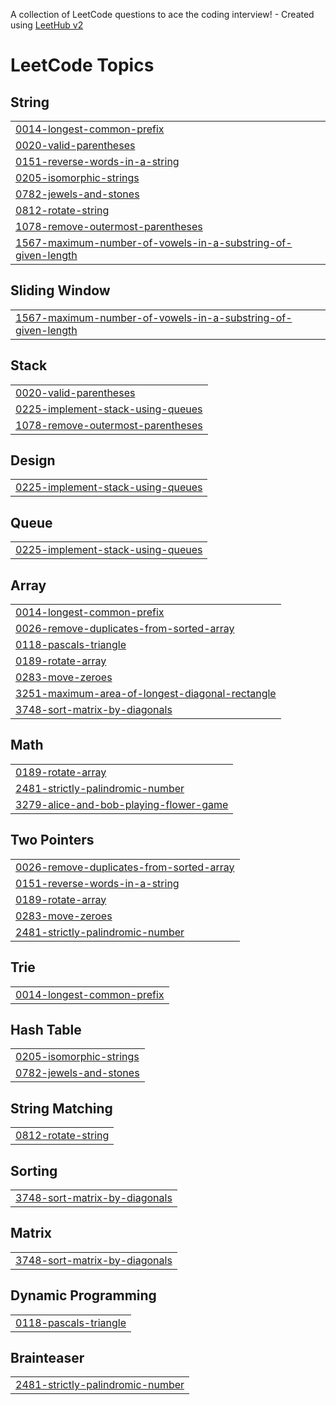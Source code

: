 A collection of LeetCode questions to ace the coding interview! - Created using [LeetHub v2](https://github.com/arunbhardwaj/LeetHub-2.0)
<!---LeetCode Topics Start-->
# LeetCode Topics
## String
|  |
| ------- |
| [0014-longest-common-prefix](https://github.com/piyushmishra8008/DSA-Leetcode/tree/master/0014-longest-common-prefix) |
| [0020-valid-parentheses](https://github.com/piyushmishra8008/DSA-Leetcode/tree/master/0020-valid-parentheses) |
| [0151-reverse-words-in-a-string](https://github.com/piyushmishra8008/DSA-Leetcode/tree/master/0151-reverse-words-in-a-string) |
| [0205-isomorphic-strings](https://github.com/piyushmishra8008/DSA-Leetcode/tree/master/0205-isomorphic-strings) |
| [0782-jewels-and-stones](https://github.com/piyushmishra8008/DSA-Leetcode/tree/master/0782-jewels-and-stones) |
| [0812-rotate-string](https://github.com/piyushmishra8008/DSA-Leetcode/tree/master/0812-rotate-string) |
| [1078-remove-outermost-parentheses](https://github.com/piyushmishra8008/DSA-Leetcode/tree/master/1078-remove-outermost-parentheses) |
| [1567-maximum-number-of-vowels-in-a-substring-of-given-length](https://github.com/piyushmishra8008/DSA-Leetcode/tree/master/1567-maximum-number-of-vowels-in-a-substring-of-given-length) |
## Sliding Window
|  |
| ------- |
| [1567-maximum-number-of-vowels-in-a-substring-of-given-length](https://github.com/piyushmishra8008/DSA-Leetcode/tree/master/1567-maximum-number-of-vowels-in-a-substring-of-given-length) |
## Stack
|  |
| ------- |
| [0020-valid-parentheses](https://github.com/piyushmishra8008/DSA-Leetcode/tree/master/0020-valid-parentheses) |
| [0225-implement-stack-using-queues](https://github.com/piyushmishra8008/DSA-Leetcode/tree/master/0225-implement-stack-using-queues) |
| [1078-remove-outermost-parentheses](https://github.com/piyushmishra8008/DSA-Leetcode/tree/master/1078-remove-outermost-parentheses) |
## Design
|  |
| ------- |
| [0225-implement-stack-using-queues](https://github.com/piyushmishra8008/DSA-Leetcode/tree/master/0225-implement-stack-using-queues) |
## Queue
|  |
| ------- |
| [0225-implement-stack-using-queues](https://github.com/piyushmishra8008/DSA-Leetcode/tree/master/0225-implement-stack-using-queues) |
## Array
|  |
| ------- |
| [0014-longest-common-prefix](https://github.com/piyushmishra8008/DSA-Leetcode/tree/master/0014-longest-common-prefix) |
| [0026-remove-duplicates-from-sorted-array](https://github.com/piyushmishra8008/DSA-Leetcode/tree/master/0026-remove-duplicates-from-sorted-array) |
| [0118-pascals-triangle](https://github.com/piyushmishra8008/DSA-Leetcode/tree/master/0118-pascals-triangle) |
| [0189-rotate-array](https://github.com/piyushmishra8008/DSA-Leetcode/tree/master/0189-rotate-array) |
| [0283-move-zeroes](https://github.com/piyushmishra8008/DSA-Leetcode/tree/master/0283-move-zeroes) |
| [3251-maximum-area-of-longest-diagonal-rectangle](https://github.com/piyushmishra8008/DSA-Leetcode/tree/master/3251-maximum-area-of-longest-diagonal-rectangle) |
| [3748-sort-matrix-by-diagonals](https://github.com/piyushmishra8008/DSA-Leetcode/tree/master/3748-sort-matrix-by-diagonals) |
## Math
|  |
| ------- |
| [0189-rotate-array](https://github.com/piyushmishra8008/DSA-Leetcode/tree/master/0189-rotate-array) |
| [2481-strictly-palindromic-number](https://github.com/piyushmishra8008/DSA-Leetcode/tree/master/2481-strictly-palindromic-number) |
| [3279-alice-and-bob-playing-flower-game](https://github.com/piyushmishra8008/DSA-Leetcode/tree/master/3279-alice-and-bob-playing-flower-game) |
## Two Pointers
|  |
| ------- |
| [0026-remove-duplicates-from-sorted-array](https://github.com/piyushmishra8008/DSA-Leetcode/tree/master/0026-remove-duplicates-from-sorted-array) |
| [0151-reverse-words-in-a-string](https://github.com/piyushmishra8008/DSA-Leetcode/tree/master/0151-reverse-words-in-a-string) |
| [0189-rotate-array](https://github.com/piyushmishra8008/DSA-Leetcode/tree/master/0189-rotate-array) |
| [0283-move-zeroes](https://github.com/piyushmishra8008/DSA-Leetcode/tree/master/0283-move-zeroes) |
| [2481-strictly-palindromic-number](https://github.com/piyushmishra8008/DSA-Leetcode/tree/master/2481-strictly-palindromic-number) |
## Trie
|  |
| ------- |
| [0014-longest-common-prefix](https://github.com/piyushmishra8008/DSA-Leetcode/tree/master/0014-longest-common-prefix) |
## Hash Table
|  |
| ------- |
| [0205-isomorphic-strings](https://github.com/piyushmishra8008/DSA-Leetcode/tree/master/0205-isomorphic-strings) |
| [0782-jewels-and-stones](https://github.com/piyushmishra8008/DSA-Leetcode/tree/master/0782-jewels-and-stones) |
## String Matching
|  |
| ------- |
| [0812-rotate-string](https://github.com/piyushmishra8008/DSA-Leetcode/tree/master/0812-rotate-string) |
## Sorting
|  |
| ------- |
| [3748-sort-matrix-by-diagonals](https://github.com/piyushmishra8008/DSA-Leetcode/tree/master/3748-sort-matrix-by-diagonals) |
## Matrix
|  |
| ------- |
| [3748-sort-matrix-by-diagonals](https://github.com/piyushmishra8008/DSA-Leetcode/tree/master/3748-sort-matrix-by-diagonals) |
## Dynamic Programming
|  |
| ------- |
| [0118-pascals-triangle](https://github.com/piyushmishra8008/DSA-Leetcode/tree/master/0118-pascals-triangle) |
## Brainteaser
|  |
| ------- |
| [2481-strictly-palindromic-number](https://github.com/piyushmishra8008/DSA-Leetcode/tree/master/2481-strictly-palindromic-number) |
<!---LeetCode Topics End-->